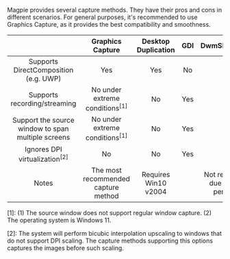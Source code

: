 Magpie provides several capture methods. They have their pros and cons in different scenarios. For general purposes, it's recommended to use Graphics Capture, as it provides the best compatibility and smoothness.

| | Graphics Capture | Desktop Duplication | GDI | DwmSharedSurface |
| :---: | :---: | :---: | :---: |:---: |
| Supports DirectComposition (e.g. UWP) | Yes | Yes | No | No |
| Supports recording/streaming | No under extreme conditions<sup>[1]</sup> | No | Yes | Yes |
| Support the source window to span multiple screens | No under extreme conditions<sup>[1]</sup> | No | Yes | Yes |
| Ignores DPI virtualization<sup>[2]</sup> | No | No | Yes| Yes |
| Notes | The most recommended capture method | Requires Win10 v2004 | | Not recommended due to unstable performance |


[1]: (1) The source window does not support regular window capture. (2) The operating system is Windows 11.

[2]: The system will perform bicubic interpolation upscaling to windows that do not support DPI scaling. The capture methods supporting this options captures the images before such scaling.
